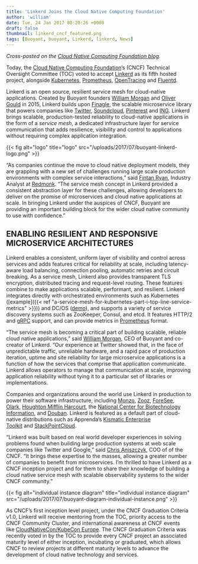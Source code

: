 ```yaml
---
title: 'Linkerd Joins the Cloud Native Computing Foundation'
author: 'william'
date: Tue, 24 Jan 2017 00:20:26 +0000
draft: false
thumbnail: linkerd_cncf_featured.png
tags: [Buoyant, buoyant, Linkerd, linkerd, News]
---
```


_Cross-posted on the [Cloud Native Computing Foundation
blog](https://www.cncf.io/blog/2017/01/23/linkerd-project-joins-cloud-native-computing-foundation)._

Today, the [Cloud Native Computing Foundation](http://cncf.io/)’s (CNCF)
Technical Oversight Committee (TOC) voted to
accept [Linkerd](https://linkerd.io/) as its fifth hosted project, alongside
[Kubernetes](https://kubernetes.io/),
[Prometheus](https://prometheus.io/), [OpenTracing](https://opentracing.io/) and
[Fluentd](https://www.fluentd.org/).

Linkerd is an open source, resilient service mesh for cloud-native applications.
Created by Buoyant founders [William Morgan](https://twitter.com/wm) and [Oliver
Gould](https://twitter.com/olix0r) in 2015, Linkerd builds
upon [Finagle](http://finagle.github.io/), the scalable microservice library
that powers companies like
[Twitter](https://twitter.com/), [Soundcloud](https://soundcloud.com/),
[Pinterest](https://pinterest.com/) and [ING](https://ing.com/).
Linkerd brings scalable, production-tested reliability to cloud-native
applications in the form of a *service mesh*, a dedicated infrastructure layer
for service communication that adds resilience, visibility and control to
applications without requiring complex application integration.

{{< fig
  alt="logo"
  title="logo"
  src="/uploads/2017/07/buoyant-linkerd-logo.png" >}}

“As companies continue the move to cloud native deployment models, they are
grappling with a new set of challenges running large scale production
environments with complex service interactions,” said [Fintan
Ryan](https://twitter.com/fintanr), Industry Analyst
at [Redmonk](http://redmonk.com/). “The service mesh concept in Linkerd provided
a consistent abstraction layer for these challenges, allowing developers to
deliver on the promise of microservices and cloud native applications at scale.
In bringing Linkerd under the auspices of CNCF, Buoyant are providing an
important building block for the wider cloud native community to use with
confidence.”

## ENABLING RESILIENT AND RESPONSIVE MICROSERVICE ARCHITECTURES

Linkerd enables a consistent, uniform layer of visibility and control across
services and adds features critical for reliability at scale, including
latency-aware load balancing, connection pooling, automatic retries and circuit
breaking. As a service mesh, Linkerd also provides transparent TLS encryption,
distributed tracing and request-level routing. These features combine to make
applications scalable, performant, and resilient. Linkerd integrates directly
with orchestrated environments such as Kubernetes ([example]({{< ref
"a-service-mesh-for-kubernetes-part-i-top-line-service-metrics" >}})) and DC/OS
([demo](https://www.youtube.com/watch?v=3fV7v1gyYms)), and supports a variety of
service discovery systems such as ZooKeeper, Consul, and etcd. It features
HTTP/2 and [gRPC](http://www.grpc.io/) support, and can provide metrics
in [Prometheus](https://prometheus.io/) format.

“The service mesh is becoming a critical part of building scalable, reliable
cloud native applications,” said [William Morgan](https://twitter.com/wm), CEO
of Buoyant and co-creator of Linkerd. “Our experience at Twitter showed that, in
the face of unpredictable traffic, unreliable hardware, and a rapid pace of
production iteration, uptime and site reliability for large microservice
applications is a function of how the services that comprise that application
communicate. Linkerd allows operators to manage that communication at scale,
improving application reliability without tying it to a particular set of
libraries or implementations.

Companies and organizations around the world use Linkerd in production to power
their software infrastructure,
including [Monzo](https://monzo.com/),
[Zooz](https://zooz.com/), [ForeSee](https://foresee.com/),
[Olark](https://olark.com/), [Houghton Mifflin Harcourt](https://hmhco.com/),
the [National Center for Biotechnology Information](https://www.ncbi.nlm.nih.gov/),
and [Douban](https://www.douban.com/). Linkerd is featured as a default part of
cloud-native distributions such as Apprenda’s [Kismatic Enterprise
Toolkit](https://github.com/apprenda/kismatic) and [StackPointCloud](https://stackpoint.io/).

“Linkerd was built based on real world developer experiences in solving problems
found when building large production systems at web scale companies like Twitter
and Google,” said [Chris Aniszczyk](https://twitter.com/cra), COO of of the
CNCF. “It brings these expertise to the masses, allowing a greater number of
companies to benefit from microservices. I’m thrilled to have Linkerd as a CNCF
inception project and for them to share their knowledge of building a cloud
native service mesh with scalable observability systems to the wider CNCF
community.”

{{< fig
  alt="individual instance diagram"
  title="individual instance diagram"
  src="/uploads/2017/07/buoyant-diagram-individual-instance.png" >}}

As CNCF’s first inception level project, under the CNCF Graduation Criteria
v1.0, Linkerd will receive mentoring from the TOC, priority access to the CNCF
Community Cluster, and international awareness at CNCF events
like [CloudNativeCon/KubeCon
Europe](https://www.cncf.io/event/cloudnativecon-europe-2017). The CNCF
Graduation Criteria was recently voted in by the TOC to provide every CNCF
project an associated maturity level of either inception, incubating or
graduated, which allows CNCF to review projects at different maturity levels to
advance the development of cloud native technology and services.
